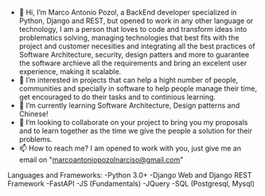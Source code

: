 - 👋 Hi, I’m Marco Antonio Pozol, a BackEnd developer specialized in Python, Django and REST, but opened to work in any other language or technology, I am a person that loves to code and transform ideas into problematics solving, managing technologies that best fits with the project and customer necesities and integrating all the best practices of Software Architecture, security, design patters and more to guarantee the software archieve all the requirements and bring an excelent user experience, making it scalable.
- 👀 I’m interested in projects that can help a hight number of people, communities and specially in software to help people manage their time, get encouraged to do their tasks and to continious learning.
- 🌱 I’m currently learning Software Architecture, Design patterns and Chinese!
- 💞️ I’m looking to collaborate on your project to bring you my proposals and to learn together as the time we give the people a solution for their problems.
- 📫 How to reach me? I am opened to work with you, just give me an email on "marcoantoniopozolnarciso@gmail.com"

Languages and Frameworks:
-Python 3.0+
-Django Web and Django REST Framework
-FastAPI
-JS (Fundamentals)
-JQuery
-SQL (Postgresql, Mysql)
